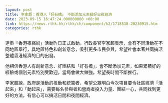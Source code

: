 ```yaml
---
layout: post
title: 李家超：香港人「好有橋」　不斷添加元素搞好日夜經濟
date: 2023-09-15 16:47:24.000000000 +08:00
link: https://news.rthk.hk/rthk/ch/component/k2/1718518-20230915.htm
categories: rthk
---
```


連串「香港夜繽紛」活動昨日正式啟動。行政長官李家超表示，會有不同活動在不同地區舉行，具地區特色和創新意念，吸引更多市民參與，希望社會本著共同搞活整體香港經濟的目的出發。

他相信香港人有創新意念、好團結和「好有橋」，會不斷添加元素，如果累積好的經驗或個別元素特別受歡迎，當局會做大做強，希望長時間不斷推行。

李家超說，政府是活動的推動和統籌者，希望公眾明白今次項目要令社區經濟「活起來」和「動起來」，需要每名參與者和營商者投入力量、團結一心，共同找到更好的方法，有信心可以搞活日間和夜間經濟。
